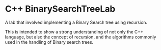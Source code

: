 # C++ BinarySearchTreeLab
A lab that involved implementing a Binary Search tree using recursion.

This is intended to show a strong understanding of not only the C++ language, but also the concept of recursion, and the algorithms commonly used in the handling of Binary search trees.
